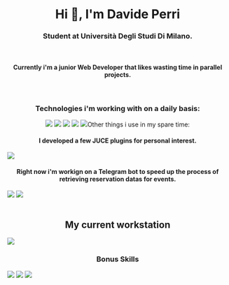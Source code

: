 <h1 align="center">Hi 👋, I'm Davide Perri</h1>
<h3 align="center">Student at Università Degli Studi Di Milano.</h3>

<br>
<h4 align="center"> Currently i'm a junior Web Developer that likes wasting time in parallel projects.</h4>
</br>

<h3 align="center">Technologies i'm working with on a daily basis:</h3>
<p align="center"> <img src="https://img.shields.io/badge/HTML5-E34F26?style=for-the-badge&logo=html5&logoColor=white" /> <img src="https://img.shields.io/badge/JavaScript-323330?style=for-the-badge&logo=javascript&logoColor=F7DF1E" /> <img src="https://img.shields.io/badge/Vue.js-35495E?style=for-the-badge&logo=vuedotjs&logoColor=4FC08D" /> <img src="https://img.shields.io/badge/Bootstrap-563D7C?style=for-the-badge&logo=bootstrap&logoColor=white" /> <img src="https://img.shields.io/badge/jquery-%230769AD.svg?style=for-the-badge&logo=jquery&logoColor=white)/> </p>

<br>
</br>
 
<h3 align="center">Other things i use in my spare time:</h3>
<h4 align="center">I developed a few JUCE plugins for personal interest.</h4>
<img src="https://img.shields.io/badge/C%2B%2B-00599C?style=for-the-badge&logo=c%2B%2B&logoColor=white" /> 
<h4 align="center">Right now i'm workign on a Telegram bot to speed up the process of retrieving reservation datas for events.</h4>
<img src="https://img.shields.io/badge/Python-FFD43B?style=for-the-badge&logo=python&logoColor=blue" />  <img src="https://img.shields.io/badge/Telegram-2CA5E0?style=for-the-badge&logo=telegram&logoColor=white" />

<br>
</br>

<h2 align="center">My current workstation</h2>
<img align="center" src="https://img.shields.io/badge/mac%20os-000000?style=for-the-badge&logo=apple&logoColor=white)" />



<h3 align="center">Bonus Skills</h3>
 <img src="https://img.shields.io/badge/Adobe%20XD-470137?style=for-the-badge&logo=Adobe%20XD&logoColor=#FF61F6" /> <img src="https://img.shields.io/badge/Adobe%20Photoshop-31A8FF?style=for-the-badge&logo=Adobe%20Photoshop&logoColor=black" /> <img src="https://img.shields.io/badge/Adobe%20Illustrator-FF9A00?style=for-the-badge&logo=adobe%20illustrator&logoColor=white" />
